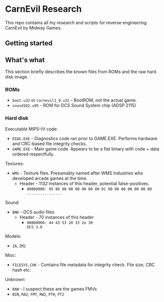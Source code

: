 # CarnEvil Research
This repo contains all my research and scripts for reverse engineering CarnEvil by Midway Games. 

## Getting started
## What's what
This section briefly describes the known files from ROMs and the raw hard disk image.

### ROMs
* `boot.u32` or `carnevil1_9.u32` - BootROM, not the actual game.
* `sound102.u95` - ROM for DCS Sound System chip (ADSP 2115) 

### Hard disk
Executable MIPS-IV code:
* `DIAG.EXE` - Diagnostics code ran prior to GAME.EXE. Performs hardware and CRC-based file integrity checks. 
* `GAME.EXE` - Main game code. Appears to be a flat binary with code + data ordered respectfully. 

Textures:
* `WMS` - Texture files. Presumably named after WMS Industries who developed arcade games at the time. 
  * Header - 1132 instances of this header, potential false-positives.
    * `00000000: 05 80 00 00 00 00 00 00 01 00 00 00 00 00 00 00  ................`

Sound:
* `BNK` - DCS audio files
  * Header - 70 instances of this header
    * `00000000: 44 43 53 20 33 2e 30                             DCS 3.0`

Models:
* `ZA`, `ZM2`

Misc: 
* `FILESYS.CHK` - Contains file metadata for integrity check. File size, CRC hash etc.

Unknown: 
* `RAW` - I suspect these are the games FMVs
* `BIN`, `RA2`, `FMT`, `RW2`, `PTH`, `PT2`